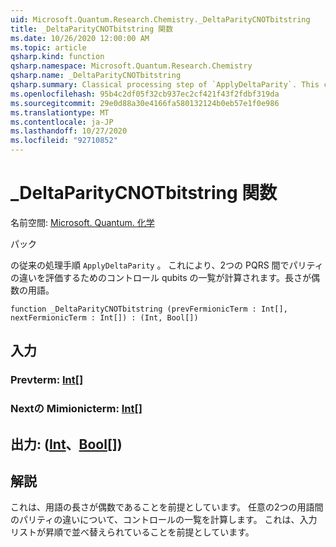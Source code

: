 ```yaml
---
uid: Microsoft.Quantum.Research.Chemistry._DeltaParityCNOTbitstring
title: _DeltaParityCNOTbitstring 関数
ms.date: 10/26/2020 12:00:00 AM
ms.topic: article
qsharp.kind: function
qsharp.namespace: Microsoft.Quantum.Research.Chemistry
qsharp.name: _DeltaParityCNOTbitstring
qsharp.summary: Classical processing step of `ApplyDeltaParity`. This computes a list of control qubits for evaluating parity difference between any two PQRS... terms of even length.
ms.openlocfilehash: 95b4c2df05f32cb937ec2cf421f43f2fdbf319da
ms.sourcegitcommit: 29e0d88a30e4166fa580132124b0eb57e1f0e986
ms.translationtype: MT
ms.contentlocale: ja-JP
ms.lasthandoff: 10/27/2020
ms.locfileid: "92710852"
---
```

# <a name="_deltaparitycnotbitstring-function"></a>_DeltaParityCNOTbitstring 関数

名前空間: [Microsoft. Quantum. 化学](xref:Microsoft.Quantum.Research.Chemistry)

パック [](https://nuget.org/packages/)


の従来の処理手順 `ApplyDeltaParity` 。
これにより、2つの PQRS 間でパリティの違いを評価するためのコントロール qubits の一覧が計算されます。長さが偶数の用語。

```qsharp
function _DeltaParityCNOTbitstring (prevFermionicTerm : Int[], nextFermionicTerm : Int[]) : (Int, Bool[])
```


## <a name="input"></a>入力

### <a name="prevfermionicterm--int"></a>Prevterm: [Int](xref:microsoft.quantum.lang-ref.int)[]




### <a name="nextfermionicterm--int"></a>Nextの Mimionicterm: [Int](xref:microsoft.quantum.lang-ref.int)[]





## <a name="output--intbool"></a>出力: ([Int](xref:microsoft.quantum.lang-ref.int)、[Bool](xref:microsoft.quantum.lang-ref.bool)[])



## <a name="remarks"></a>解説

これは、用語の長さが偶数であることを前提としています。
任意の2つの用語間のパリティの違いについて、コントロールの一覧を計算します。
これは、入力リストが昇順で並べ替えられていることを前提としています。
